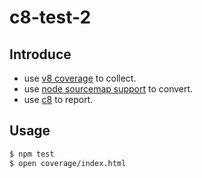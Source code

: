 # c8-test-2

## Introduce

- use [v8 coverage](https://v8.dev/blog/javascript-code-coverage) to collect.
- use [node sourcemap support](https://nodejs.org/api/module.html#module_source_map_v3_support) to convert.
- use [c8](https://github.com/bcoe/c8) to report.

## Usage

```bash
$ npm test
$ open coverage/index.html
```
